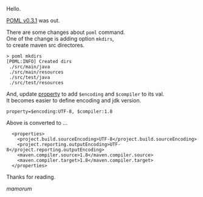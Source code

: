 Hello.

[POML v0.3.1](https://github.com/mamorum/poml/releases/tag/v0.3.1) was out.

There are some changes about `poml` command.  
One of the change is adding option `mkdirs`,  
to create maven src directores.

```
> poml mkdirs
[POML:INFO] Created dirs
 ./src/main/java
 ./src/main/resources
 ./src/test/java
 ./src/test/resources
```

And, update [property](https://github.com/mamorum/poml/wiki/property) to add `$encoding` and `$compiler` to its val.  
It becomes easier to define encoding and jdk version.

```
property=$encoding:UTF-8, $compiler:1.8
```

Above is converted to ...

```
  <properties>
    <project.build.sourceEncoding>UTF-8</project.build.sourceEncoding>
    <project.reporting.outputEncoding>UTF-8</project.reporting.outputEncoding>
    <maven.compiler.source>1.8</maven.compiler.source>
    <maven.compiler.target>1.8</maven.compiler.target>
  </properties>
```

Thanks for reading.

_mamorum_